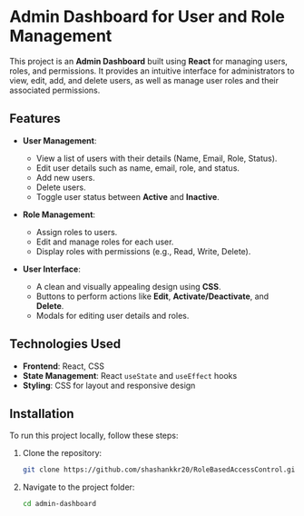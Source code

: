 # Admin Dashboard for User and Role Management

This project is an **Admin Dashboard** built using **React** for managing users, roles, and permissions. It provides an intuitive interface for administrators to view, edit, add, and delete users, as well as manage user roles and their associated permissions.

## Features

- **User Management**: 
  - View a list of users with their details (Name, Email, Role, Status).
  - Edit user details such as name, email, role, and status.
  - Add new users.
  - Delete users.
  - Toggle user status between **Active** and **Inactive**.

- **Role Management**:
  - Assign roles to users.
  - Edit and manage roles for each user.
  - Display roles with permissions (e.g., Read, Write, Delete).

- **User Interface**:
  - A clean and visually appealing design using **CSS**.
  - Buttons to perform actions like **Edit**, **Activate/Deactivate**, and **Delete**.
  - Modals for editing user details and roles.

## Technologies Used

- **Frontend**: React, CSS
- **State Management**: React `useState` and `useEffect` hooks
- **Styling**: CSS for layout and responsive design


## Installation

To run this project locally, follow these steps:

1. Clone the repository:

   ```bash
   git clone https://github.com/shashankkr20/RoleBasedAccessControl.git

2. Navigate to the project folder:
   
   ```bash
   cd admin-dashboard



